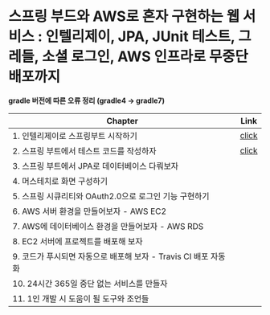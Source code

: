# 스프링 부드와 AWS로 혼자 구현하는 웹 서비스 : 인텔리제이, JPA, JUnit 테스트, 그레들, 소셜 로그인, AWS 인프라로 무중단 배포까지

**gradle 버전에 따른 오류 정리 (gradle4 -> gradle7)**

| Chapter                                                      | Link                                                         |
| ------------------------------------------------------------ | ------------------------------------------------------------ |
| 1. 인텔리제이로 스프링부트 시작하기                          | [click](https://github.com/Jehaejun/SpringBoot-AWS-note/blob/main/Chapter%201%20%EC%9D%B8%ED%85%94%EB%A6%AC%EC%A0%9C%EC%9D%B4%EB%A1%9C%20%EC%8A%A4%ED%94%84%EB%A7%81%EB%B6%80%ED%8A%B8%20%EC%8B%9C%EC%9E%91%ED%95%98%EA%B8%B0.md) |
| 2. 스프링 부트에서 테스트 코드를 작성하자                    | [click](https://github.com/Jehaejun/SpringBoot-AWS-note/blob/main/Chapter%202%20%EC%8A%A4%ED%94%84%EB%A7%81%20%EB%B6%80%ED%8A%B8%EC%97%90%EC%84%9C%20%ED%85%8C%EC%8A%A4%ED%8A%B8%20%EC%BD%94%EB%93%9C%EB%A5%BC%20%EC%9E%91%EC%84%B1%ED%95%98%EC%9E%90.md) |
| 3. 스프링 부트에서  JPA로 데이터베이스 다뤄보자              |                                                              |
| 4. 머스테치로 화면 구성하기                                  |                                                              |
| 5. 스프링 시큐리티와 OAuth2.0으로 로그인 기능 구현하기       |                                                              |
| 6. AWS 서버 환경을 만들어보자 - AWS EC2                      |                                                              |
| 7. AWS에 데이터베이스 환경을 만들어보자 - AWS RDS            |                                                              |
| 8. EC2 서버에 프로젝트를 배포해 보자                         |                                                              |
| 9. 코드가 푸시되면 자동으로 배포해 보자 - Travis CI 배포 자동화 |                                                              |
| 10. 24시간 365일 중단 없는 서비스를 만들자                   |                                                              |
| 11. 1인 개발 시 도움이 될 도구와 조언들                      |                                                              |

